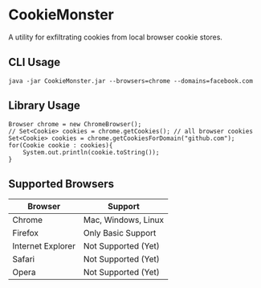 # CookieMonster
A utility for exfiltrating cookies from local browser cookie stores.

## CLI Usage
	java -jar CookieMonster.jar --browsers=chrome --domains=facebook.com

## Library Usage
	Browser chrome = new ChromeBrowser();
	// Set<Cookie> cookies = chrome.getCookies(); // all browser cookies
	Set<Cookie> cookies = chrome.getCookiesForDomain("github.com");
	for(Cookie cookie : cookies){
		System.out.println(cookie.toString());
	}

## Supported Browsers
| **Browser**       | **Support**         |
|-------------------|---------------------|
| Chrome            | Mac, Windows, Linux |
| Firefox           | Only Basic Support  |
| Internet Explorer | Not Supported (Yet) |
| Safari            | Not Supported (Yet) |
| Opera             | Not Supported (Yet) |
